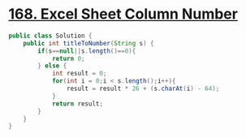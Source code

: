 # <a href="https://leetcode.com/problems/excel-sheet-column-number/">168. Excel Sheet Column Number</a>

```java
public class Solution {
    public int titleToNumber(String s) {
        if(s==null||s.length()==0){
			return 0;
		} else {
			int result = 0;
			for(int i = 0;i < s.length();i++){
				result = result * 26 + (s.charAt(i) - 64);
			}
			return result;
		}
    }
}
```
